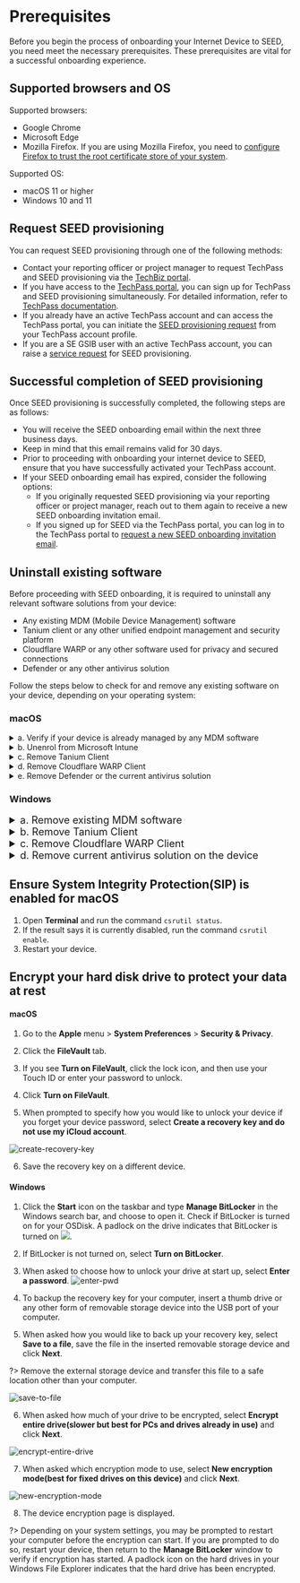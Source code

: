 # Prerequisites

Before you begin the process of onboarding your Internet Device to SEED, you need meet the necessary prerequisites. These prerequisites are vital for a successful onboarding experience. 

## Supported browsers and OS

Supported browsers:

 - Google Chrome
 - Microsoft Edge
 - Mozilla Firefox. If you are using Mozilla Firefox, you need to [configure Firefox to trust the root certificate store of your system](https://support.mozilla.org/en-US/kb/setting-certificate-authorities-firefox).

Supported OS:

- macOS 11 or higher
- Windows 10 and 11

## Request SEED provisioning

You can request SEED provisioning through one of the following methods:

- Contact your reporting officer or project manager to request TechPass and SEED provisioning via the [TechBiz portal](http://portal.techbiz.suite.gov.sg/).
- If you have access to the [TechPass portal](https://portal.techpass.gov.sg/), you can sign up for TechPass and SEED provisioning simultaneously. For detailed information, refer to [TechPass documentation](https://docs.developer.tech.gov.sg/docs/techpass-user-guide/onboard-to-techpass).
- If you already have an active TechPass account and can access the TechPass portal, you can initiate the [SEED provisioning request](https://docs.developer.tech.gov.sg/docs/techpass-user-guide/request-for-seed-provisioning) from your TechPass account profile.
- If you are a SE GSIB user with an active TechPass account, you can raise a [service request](https://go.gov.sg/seed-techpass-support) for SEED provisioning.


## Successful completion of SEED provisioning

Once SEED provisioning is successfully completed, the following steps are as follows:

- You will receive the SEED onboarding email within the next three business days.
- Keep in mind that this email remains valid for 30 days.
- Prior to proceeding with onboarding your internet device to SEED, ensure that you have successfully activated your TechPass account.
- If your SEED onboarding email has expired, consider the following options:
  - If you originally requested SEED provisioning via your reporting officer or project manager, reach out to them again to receive a new SEED onboarding invitation email.
  - If you signed up for SEED via the TechPass portal, you can log in to the TechPass portal to [request a new SEED onboarding invitation email](https://docs.developer.tech.gov.sg/docs/techpass-user-guide/request-for-seed-provisioning).


## Uninstall existing software

Before proceeding with SEED onboarding, it is required to uninstall any relevant software solutions from your device:

- Any existing MDM (Mobile Device Management) software
- Tanium client or any other unified endpoint management and security platform
- Cloudflare WARP or any other software used for privacy and secured connections
- Defender or any other antivirus solution

Follow the steps below to check for and remove any existing software on your device, depending on your operating system:

### macOS

<details>
  <summary>a. Verify if your device is already managed by any MDM software</summary>

  Complete the following steps to find if your device is already managed by an MDM solution. 
  
  1. Choose the appropriate step based on your macOS version:
    
      a. If your macOS version is macOS 11 or 12, navigate to the **Apple** menu > **System Preferences** > **Profiles**.

      b. If your macOS version is macOS 13, navigate to the **Apple** menu > **System Settings** > **Privacy and Security** > **Profiles** on the right. You may need to scroll down.

  2. Click **Management Profile**.
     
      a. If your macOS version is macOS 11 or 12, and you see a page similar to the following, it indicates that you already have an MDM software installed.

      ![verify-other-mdm](images/onboarding-for-macos/verify-other-mdm.png)

      b. If your macOS version is macOS 13 and you see a similar page, it indicates that you already have MDM software installed.

      ![verify-other-mdm-on-ventura](images/onboarding-for-macos/verify-other-mdm-on-ventura.png)
     
 3. Choose the appropriate step:
 
    - If you have verified that your Internet Device is not currently managed by any MDM, proceed to step **c.Remove Tanium Client** to check for and remove Tanium Client if it is installed.

    - If your Internet Device is managed an MDM software, go to **Settings** on the **Management Profile** to identify the current MDM software.

    ![verify-other-mdm](images/onboarding-for-macos/management-profile-settings.png)

?><br>- If you see Microsoft Intune in the settings, it indicates that your MDM is **Microsoft Intune**. Proceed to **step b. Unenrol from Microsoft Intune**<br>- For devices managed by other MDM software, please contact your organization's IT administrator to unenrol your device.

</details>
<details>
  <summary>b. Unenrol from Microsoft Intune</summary>

Complete the following steps to remove your device from Intune. 

?> To find if your device is enrolled with Intune, refer to step **a. Verify if your device is already managed by any MDM software**.

  1. Sign in to the **Company Portal** app.
    ![sign-in-to-company-portal](images/onboarding-for-macos/sign-in-to-company-portal.png)
  2. Go to **Devices** and click the three dots beside the device you want to unenrol.
  3. Choose **Remove**.
    ![devices](images/onboarding-for-macos/devices-2.png)
  4. When prompted to confirm the removal, select **Remove**.
  5. Click your profile icon and **Sign out** of the **Company Portal**.

</details>

<details>
  <summary>c. Remove Tanium Client</summary>

Complete the following steps to find if Tanium Client is available on your device and remove it.

  1. Open **Terminal** and run the following command:

   ```
  sudo ls /Library/Tanium/TaniumClient
   ```
  2. Enter your macOS password when prompted.

  3. If you see confirmation, as shown in the image below, that Tanium Client is installed on your device, proceed to step 4. If not, continue to **step d. Remove the Cloudflare WARP client**.


   <kbd>![tanium-client](images/clean-up-instructions-macos.png)</kbd>

  4. Run the following commands in **Terminal**:

     ```
     sudo launchctl unload /Library/LaunchDaemons/com.tanium.taniumclient.plist

     sudo launchctl remove com.tanium.taniumclient > /dev/null 2 >&1

     sudo rm /Library/LaunchDaemons/com.tanium.taniumclient.plist

     sudo rm /Library/LaunchDaemons/com.tanium.trace.recorder.plist

     sudo rm -rf /Library/Tanium/

     sudo rm /var/db/receipts/com.tanium.taniumclient.TaniumClient.pkg.bom

     sudo rm /var/db/receipts/com.tanium.taniumclient.TaniumClient.pkg.plist

     sudo rm /var/db/receipts/com.tanium.tanium.client.bom

     sudo rm /var/db/receipts/com.tanium.tanium.client.plist

    ```
  5. Enter your macOS password when prompted. Once the commands are successfully executed, Tanium Client is removed from your device.

</details>
<details>
  <summary>d. Remove Cloudflare WARP Client</summary>

Complete the following steps to find if Cloudflare WARP client is available on your device and remove it.  

  1. Click the **Finder** icon in the **Dock**.
  2. Choose **Applications**.
  3. Search for **Cloudflare WARP.app**.
  4. If available, open **Terminal** and run the following command:
    ```
    sudo /bin/sh /Applications/Cloudflare\ WARP.app/Contents/Resources/uninstall.sh
    ```

  5. When prompted, enter your macOS password.

</details>
<details><summary>e. Remove Defender or the current antivirus solution</summary>

If your device is already enroled with Defender or any other antivirus solution, it has to be completely unenroled from it before you proceed to onboard the device to SEED.

Complete the following steps to determine if Defender is your current antivirus solution and remove it from your device.

?> **Note**: If you have another antivirus solution, please contact your administrator to remove it.


1. Open **Terminal** and run `mdatp health.   
2. Choose the appropriate step:
  
   a. If you get a `mdatp: command not found` error, it means you do not have Defender installed on your device. You can skip the remaining steps in this section.

   b. Take note of the value displayed for **org_id**.
  
3. Identify the organisation corresponding to this **org_id** from the following table. This is the organisation that is linked to your Defender or antivirus solution on your device.

  | org_id  | Defender organisation | Offboarding package |
  | ------------- |:-------------:|:-------------:|
  | faa36a5e-2da6-4225-8e27-226177c801a0      | WOG     | [Download offboarding package](https://k3uwa66lu3tj6uxft46666ynhe0uvzor.lambda-url.ap-southeast-1.on.aws/local_wog_mac)    |
  | 49237d71-42ac-425a-a803-881b92cc18ce  | TechPass    | [Download offboarding package](https://k3uwa66lu3tj6uxft46666ynhe0uvzor.lambda-url.ap-southeast-1.on.aws/local_tp_mac)     |
  | 6389e966-e334-461d-86ce-0fed12484620 | Hive | Contact [Hive support](mailto:GDS_DEN@hive.gov.sg) to get the offboarding package. |


!> **Important**<br>- If your **Defender organization** is **Hive**, skip the remaining steps in this document. Obtain the offboarding package from Hive support and unenrol your device from Defender. Refer to the [offboarding FAQs](faqs/seed-offboarding-faqs.md) for instructions on how to unenrol your device from Defender using the Hive offboarding package.<br><br>- If your **Defender organization** is either **WOG** or **TechPass**, it suggests that this device may have already been onboarded to SEED under a different TechPass profile. Therefore, you need to offboard this device before proceeding further.<br><br>- If your **Defender organization** is **none of the above**, please contact the IT support of the organization that provided you with the device.


4. Log in with your TechPass to download the offboarding package.
5. Go to the folder where you downloaded the ZIP file and extract the files. You should see the following two files.

  ![extract-files](images/macos-extracted-files-for-offboarding.png)

?> **Note**: The file names vary with the organisation.

6. On **Terminal**, go to the folder where you extracted the files. For example, if they are in the **Downloads** > **Offboarding_local_wog_mac** folder, go to that folder.

  ![cd-extracted-folder](images/macos-cd-downloads.png)

7. Copy the below and run it in the same **Terminal**.

    ```
    sudo chmod +x local_mac_offboarding.sh
    ```

8. When prompted for a **password**, enter your device password.
9. Copy and run the following command in your **Terminal**.

    ```
    sudo ./local_mac_offboarding.sh
    ```

When the following success message appears in **Terminal**, ou will be automatically redirected to a form to submit the Intune Device ID.

  ![macos-success-message](images/macos-success-message.png)

10. Ensure your **Intune Device ID** is displayed on the form. If it is not displayed, provide it. Refer to [Get Intune Device ID](/offboard-device/mac-os) for assistance. 
11. Enter your organisational email address in the **Organisational Email Address** field and click **Verify**.
12. Enter the OTP you receive at this email address.  
13. Click **Submit**. Once this request is processed successfully, we will send a notification via email.

  ![successfully-offboarded-email](images/macos-successfully-offboarded-email.png)

</details>

### Windows

<details>
  <summary style="font-size:18px">a. Remove existing MDM software</summary>

Complete the following steps to find if your device is managed by an MDM solution and remove it.  

  1. Click the **Start** icon on the taskbar.
  2. Go to **Settings** > **Accounts**.
  3. From the left menu, choose **Access work or school**.

?> If your device is managed by an MDM software, your username in your organisation's domain will be displayed under **Work or school account**.

  4. Click **Work or school account** and then select **Disconnect**.


</details>

<details>
  <summary style="font-size:18px">b. Remove Tanium Client</summary>

Complete the following steps to find if Tanium client is available on your device and remove it.  

  1. Click **Start** icon on the taskbar.
  2. Go to **Settings** > **Apps** and search for **Tanium Client**.
  3. If available, choose it and then click **Uninstall**.

</details>

<details>
  <summary style="font-size:18px">c. Remove Cloudflare WARP Client</summary>

Complete the following steps to find if Cloudflare WARP client is available on your device and remove it.

  1. Click the **Start** icon on the taskbar.
  2. Go to **Settings** > **Apps** and search for **Cloudflare WARP**.
  3. If available, select it and then click **Uninstall**.

</details>

<details><summary style="font-size:18px">d. Remove current antivirus solution on the device</summary>

If your device is already enrolled with Defender or any other antivirus solution, it has to be completely unenrolled from it before you proceed to onboard the device to SEED.

Complete the following steps to find if Defender is your current antivirus solution and remove it from your device.

1. Go to the **Start** menu and search for **Powershell**.
2. Right-click on the search result for **PowerShell** and select **Run as Administrator**.

  ![open powershell](images/offboarding-windows/run_powershell.png)

3. On **Powershell**, run the following command:

```
$reg64 = [Microsoft.Win32.RegistryKey]::OpenBaseKey([Microsoft.Win32.RegistryHive]::LocalMachine, [Microsoft.Win32.RegistryView]::Registry64)
$OrgID =  $reg64.OpenSubKey("SOFTWARE\MICROSOFT\Windows Advanced Threat Protection\Status").GetValue("OrgID")
echo $OrgID
```

4. Take note of the value displayed for **OrgID**.

  ![find-org-id](images/offboarding-windows/org_id_win.png)

?> Note: If you do not receive any response, it means you do not have Defender installed on your device. You can skip the steps in this section.

5. Refer to the following table and identify your **Defender organisation** and download the offboarding package.

  | OrgID | Defender organisation | Offboarding package |
  | ------------- |:-------------:|:-------------:|
  | faa36a5e-2da6-4225-8e27-226177c801a0      | WOG     | [Download offboarding script](https://k3uwa66lu3tj6uxft46666ynhe0uvzor.lambda-url.ap-southeast-1.on.aws/local_wog_windows) |
  | 49237d71-42ac-425a-a803-881b92cc18ce  | TechPass    | [Download offboarding script](https://k3uwa66lu3tj6uxft46666ynhe0uvzor.lambda-url.ap-southeast-1.on.aws/local_tp_windows)    |
  | 6389e966-e334-461d-86ce-0fed12484620 | Hive | Contact [Hive support](mailto:GDS_DEN@hive.gov.sg) to get the offboarding package. |

  !> **Important**<br>- If your **Defender organisation** is **Hive**, please skip the remaining steps in this document. You need to get the offboarding package from the Hive support and unenrol your device from Defender. See the [offboarding FAQs](offboard-device/seed-offboarding-faqs.md) to know how to unenrol your device from Defender using the Hive offboarding package.<br><br>- If your **Defender organisation** is either **WOG** or **TechPass**, it indicates that this device may already have been onboarded to SEED under a different TechPass profile. So you need to [offboard](offboard-device/offboard-device-from-seed) this device first before proceeding further. <br><br>- If your **Defender organisation** is **none of the above**, contact the IT support of the organisation that provided you with the device.

6. Go to the folder where you downloaded the ZIP file and extract the files. You should see the following two files.

  ![extract-files](images/offboarding-windows/windows-extracted-files.png)

?> **Note**: The file names vary with the organisation.

7. Right-click the unzipped folder to select **Show more options** > **Copy as path**. The folder path is now saved to your clipboard.

8. On **Powershell**, run the following command to go to the folder which has the extracted files:

    ```
    cd {Path from clipboard}
    ```

    For example:

    ```
    cd "C:\Users\testUser\Downloads\Offboarding_local_tp_windows"

    ```

    ![directory](images/offboarding-windows/windows_cd_downloads.png)

10. To run the script, enter the following command:

    ```
    powershell.exe -ExecutionPolicy Bypass .\local_windows_offboarding.ps1

    ```

When you see the following success message on your **Powershell**, you are automatically directed to a form to submit the Intune Device ID.

![macos-success-message](images/offboarding-windows/windows_success_message.png)

11. Ensure your **Intune Device ID** is displayed on the form. If it is not displayed, provide it. See [Get Intune Device ID](https://docs.developer.tech.gov.sg/docs/security-suite-for-engineering-endpoint-devices/offboard-device/mac-os-using-script?id=get-intune-device-id). 
12. Enter your organisational email address in **Organisational Email Address** and click **Verify**.
13. Enter the OTP you receive at this email address.  
14. Click **Submit**. When this request is processed successfully, we send a notification via email.

  ![successfully-offboarded-email](images/macos-successfully-offboarded-email.png)

</details>

<!-- tabs:end -->

## Ensure System Integrity Protection(SIP) is enabled for macOS

1. Open **Terminal** and run the command `csrutil status`.
2. If the result says it is currently disabled, run the command `csrutil enable`.
3. Restart your device.

## Encrypt your hard disk drive to protect your data at rest

<!-- tabs:start -->

#### **macOS**

1. Go to the **Apple** menu > **System Preferences** > **Security & Privacy**.

2. Click the **FileVault** tab.

3. If you see **Turn on FileVault**, click the lock icon, and then use your Touch ID or enter your password to unlock.

4. Click **Turn on FileVault**.

5. When prompted to specify how you would like to unlock your device if you forget your device password,  select **Create a recovery key and do not use my iCloud account**.

  ![create-recovery-key](images/onboarding-for-macos/create-recovery-key-1.png)

6. Save the recovery key on a different device.

#### **Windows**

1. Click the **Start** icon on the taskbar and type **Manage BitLocker** in the Windows search bar, and choose to open it. Check if BitLocker is turned on for your OSDisk. A padlock on the drive indicates that BitLocker is turned on ![](images/onboarding-instructions-for-windows/bitlocker-enabled.png).
2. If BitLocker is not turned on, select **Turn on BitLocker**.
3. When asked to choose how to unlock your drive at start up, select **Enter a password**.
  ![enter-pwd](images/onboarding-instructions-for-windows/enter-pwd.png)

4. To backup the recovery key for your computer, insert a thumb drive or any other form of removable storage device into the USB port of your computer.
5. When asked how you would like to back up your recovery key, select **Save to a file**, save the file in the inserted removable storage device and click **Next**.

?> Remove the external storage device and transfer this file to a safe location other than your computer.

  ![save-to-file](images/onboarding-instructions-for-windows/save-to-file.png)

6. When asked how much of your drive to be encrypted, select **Encrypt entire drive(slower but best for PCs and drives already in use)** and click **Next**.

  ![encrypt-entire-drive](images/onboarding-instructions-for-windows/encrypt-entire-drive.png)

7. When asked which encryption mode to use, select **New encryption mode(best for fixed drives on this device)** and click **Next**.

  ![new-encryption-mode](images/onboarding-instructions-for-windows/new-encryption-mode.png)

8. The device encryption page is displayed. <!--Click **Start encrypting**.-->

?> Depending on your system settings, you may be prompted to restart your computer before the encryption can start. If you are prompted to do so, restart your device, then return to the **Manage BitLocker** window to verify if encryption has started. A padlock icon on the hard drives in your Windows File Explorer indicates that the hard drive has been encrypted.

<!-- tabs:end -->




